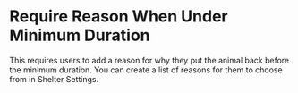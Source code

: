 # Require Reason When Under Minimum Duration
This requires users to add a reason for why they put the animal back before the minimum duration. You can create a list of reasons for them to choose from in Shelter Settings.
